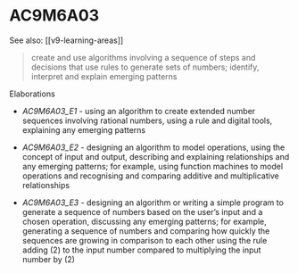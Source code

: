 
# AC9M6A03 

See also: [[v9-learning-areas]]

> create and use algorithms involving a sequence of steps and decisions that use rules to generate sets of numbers; identify, interpret and explain emerging patterns

Elaborations


- _AC9M6A03_E1_ - using an algorithm to create extended number sequences involving rational numbers, using a rule and digital tools, explaining any emerging patterns

- _AC9M6A03_E2_ - designing an algorithm to model operations, using the concept of input and output, describing and explaining relationships and any emerging patterns; for example, using function machines to model operations and recognising and comparing additive and multiplicative relationships

- _AC9M6A03_E3_ - designing an algorithm or writing a simple program to generate a sequence of numbers based on the user’s input and a chosen operation, discussing any emerging patterns; for example, generating a sequence of numbers and comparing how quickly the sequences are growing in comparison to each other using the rule adding \(2\) to the input number compared to multiplying the input number by \(2\)
